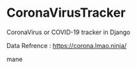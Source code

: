 # CoronaVirusTracker
CoronaVirus or COVID-19 tracker in Django 

Data Refrence :  https://corona.lmao.ninja/

mane
